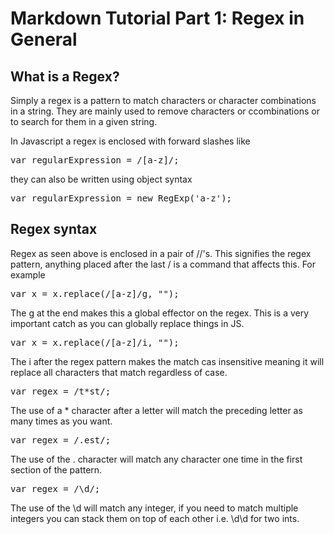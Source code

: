 # Markdown Tutorial Part 1: Regex in General

## What is a Regex?
 Simply a regex is a pattern to match characters or character combinations in a string. They are mainly used to remove characters or ccombinations or to search for them in a given string.

 In Javascript a regex is enclosed with forward slashes like

 <pre lang="js">var regularExpression = /[a-z]/;
</pre> 

they can also be written using object syntax

<pre lang="js">
var regularExpression = new RegExp('a-z');
</pre>

## Regex syntax
Regex as seen above is enclosed in a pair of //'s. This signifies the regex pattern, anything placed after the last / is a command that affects this.
For example
<pre lang="js">var x = x.replace(/[a-z]/g, "");</pre>
The g at the end makes this a global effector on the regex. This is a very important catch as you can globally replace things in JS.
<pre lang="js">var x = x.replace(/[a-z]/i, "");</pre>
The i after the regex pattern makes the match cas insensitive meaning it will replace all characters that match regardless of case.

<pre lang="js">var regex = /t*st/;</pre>
The use of a * character after a letter will match the preceding letter as many times as you want.
<pre lang="js">var regex = /.est/;</pre>
The use of the . character will match any character one time in the first section of the pattern.

<pre lang = "js">var regex = /\d/;</pre>
The use of the \d will match any integer, if you need to match multiple integers you can stack them on top of each other i.e. \d\d for two ints.
